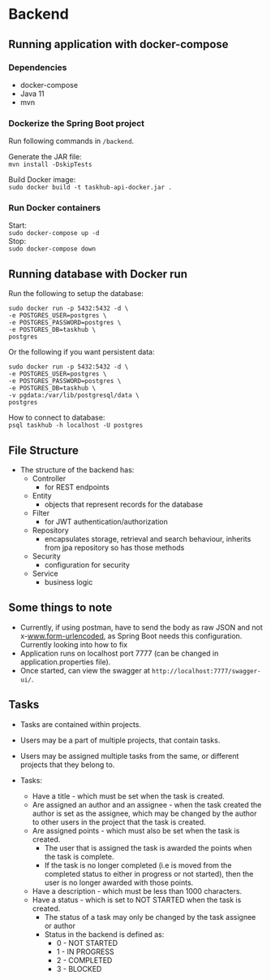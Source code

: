 # Backend


## Running application with docker-compose

### Dependencies
* docker-compose
* Java 11
* mvn

### Dockerize the Spring Boot project
Run following commands in `/backend`.

Generate the JAR file:  
`mvn install -DskipTests`

Build Docker image:  
`sudo docker build -t taskhub-api-docker.jar .`

### Run Docker containers
Start:  
`sudo docker-compose up -d`  
Stop:  
`sudo docker-compose down`

## Running database with Docker run
Run the following to setup the database:
```
sudo docker run -p 5432:5432 -d \
-e POSTGRES_USER=postgres \
-e POSTGRES_PASSWORD=postgres \
-e POSTGRES_DB=taskhub \
postgres
```
Or the following if you want persistent data:
```
sudo docker run -p 5432:5432 -d \
-e POSTGRES_USER=postgres \
-e POSTGRES_PASSWORD=postgres \
-e POSTGRES_DB=taskhub \
-v pgdata:/var/lib/postgresql/data \
postgres
```

How to connect to database:  
`psql taskhub -h localhost -U postgres`

## File Structure
* The structure of the backend has:
    * Controller
        * for REST endpoints
    * Entity
        * objects that represent records for the database
    * Filter
        * for JWT authentication/authorization
    * Repository
        * encapsulates storage, retrieval and search behaviour, inherits from jpa repository so has those methods
    * Security
        * configuration for security
    * Service
        * business logic

## Some things to note 
* Currently, if using postman, have to send the body as raw JSON and not x-www.form-urlencoded, as Spring Boot needs this configuration. Currently looking into how to fix
* Application runs on localhost port 7777 (can be changed in application.properties file).
* Once started, can view the swagger at `http://localhost:7777/swagger-ui/`.

## Tasks
* Tasks are contained within projects.
* Users may be a part of multiple projects, that contain tasks.
* Users may be assigned multiple tasks from the same, or different projects that they belong to.

* Tasks:
    * Have a title - which must be set when the task is created.
    * Are assigned an author and an assignee - when the task created the author is set as the assignee, which may be changed by the author to other users in the project that the task is created.
    * Are assigned points - which must also be set when the task is created.
        * The user that is assigned the task is awarded the points when the task is complete.
        * If the task is no longer completed (i.e is moved from the completed status to either in progress or not started), then the user is no longer awarded with those points.
    * Have a description - which must be less than 1000 characters.
    * Have a status - which is set to NOT STARTED when the task is created.
        * The status of a task may only be changed by the task assignee or author
        * Status in the backend is defined as:
            * 0 - NOT STARTED
            * 1 - IN PROGRESS
            * 2 - COMPLETED
            * 3 - BLOCKED
    